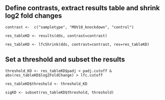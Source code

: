 ## Define contrasts, extract results table and shrink log2 fold changes

```{r}
contrast <-  c("sampletype", "MOV10_knockdown", "control")

res_tableKD <- results(dds, contrast=contrast)

res_tableKD <- lfcShrink(dds, contrast=contrast, res=res_tableKD)
```

## Set a threshold and subset the results

```{r}
threshold_KD <- res_tableKD$padj < padj.cutoff & abs(res_tableKD$log2FoldChange) > lfc.cutoff

res_tableKD$threshold <- threshold_KD

sigKD <- subset(res_tableKD$threshold, threshold)
```

